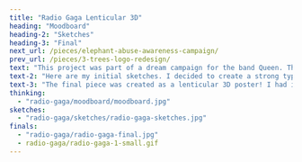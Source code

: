 ```yaml
---
title: "Radio Gaga Lenticular 3D"
heading: "Moodboard"
heading-2: "Sketches"
heading-3: "Final"
next_url: /pieces/elephant-abuse-awareness-campaign/
prev_url: /pieces/3-trees-logo-redesign/
text: "This project was part of a dream campaign for the band Queen. The goal of this project was to capture the electric feel that Freddie Mercury invoked when he performed one of his many famous hits “Radio Gaga” at Live Aid in 1985. Below is an inspirational moodboard I created for this project."
text-2: "Here are my initial sketches. I decided to create a strong typographic piece with lyrics from the song, shaping into the fist Freddie makes when he performed this song to a live audience."
text-3: "The final piece was created as a lenticular 3D poster! I had initially tried to manually create this lenticular piece in Photoshop... which turned out to be terribly complicated. Lenticular artwork is not widely used, and there was minimal  online help to create such a piece. Local print shops didn not have the equipment or much knowledge on the subject, so I contacted a Quebec print shop called Alteraction who did offer lenticular printing. The photos taken for the looping GIF below were taken by my talented photographer and Graphic Designer friend Annika Cayanga. The final poster turned out awesome and is currently hanging up in my apartment livingroom."
thinking:
  - "radio-gaga/moodboard/moodboard.jpg"
sketches:
  - "radio-gaga/sketches/radio-gaga-sketches.jpg"
finals:
  - "radio-gaga/radio-gaga-final.jpg"
  - radio-gaga/radio-gaga-1-small.gif
---
```

